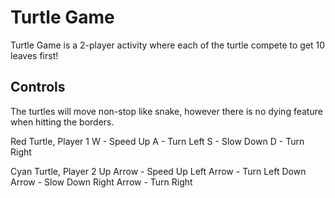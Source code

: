 # Turtle Game

Turtle Game is a 2-player activity where each of the turtle compete to get 10 leaves first!

## Controls
The turtles will move non-stop like snake, however there is no dying feature when hitting the borders.

Red Turtle, Player 1
W - Speed Up
A - Turn Left
S - Slow Down
D - Turn Right

Cyan Turtle, Player 2
Up Arrow - Speed Up
Left Arrow - Turn Left
Down Arrow - Slow Down
Right Arrow - Turn Right
